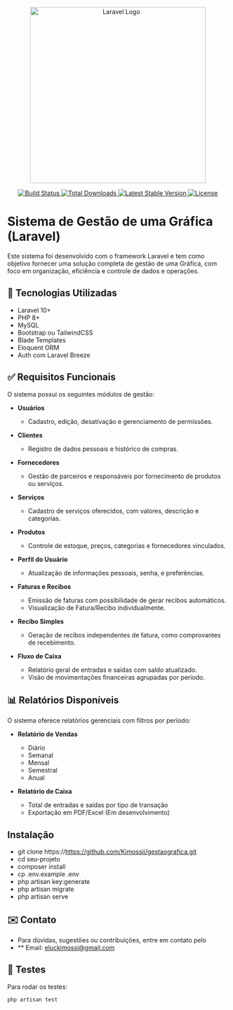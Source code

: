 <p align="center">
  <a href="https://laravel.com" target="_blank">
    <img src="https://raw.githubusercontent.com/laravel/art/master/logo-lockup/5%20SVG/2%20CMYK/1%20Full%20Color/laravel-logolockup-cmyk-red.svg" width="400" alt="Laravel Logo">
  </a>
</p>

<p align="center">
  <a href="https://github.com/laravel/framework/actions">
    <img src="https://github.com/laravel/framework/workflows/tests/badge.svg" alt="Build Status">
  </a>
  <a href="https://packagist.org/packages/laravel/framework">
    <img src="https://img.shields.io/packagist/dt/laravel/framework" alt="Total Downloads">
  </a>
  <a href="https://packagist.org/packages/laravel/framework">
    <img src="https://img.shields.io/packagist/v/laravel/framework" alt="Latest Stable Version">
  </a>
  <a href="https://packagist.org/packages/laravel/framework">
    <img src="https://img.shields.io/packagist/l/laravel/framework" alt="License">
  </a>
</p>

# Sistema de Gestão de uma Gráfica (Laravel)

Este sistema foi desenvolvido com o framework Laravel e tem como objetivo fornecer uma solução completa de gestão de uma Gráfica, com foco em organização, eficiência e controle de dados e operações.

## 🧰 Tecnologias Utilizadas

- Laravel 10+
- PHP 8+
- MySQL
- Bootstrap ou TailwindCSS 
- Blade Templates
- Eloquent ORM
- Auth com Laravel Breeze 

## ✅ Requisitos Funcionais

O sistema possui os seguintes módulos de gestão:

- **Usuários**  
  - Cadastro, edição, desativação e gerenciamento de permissões.
  
- **Clientes**  
  - Registro de dados pessoais e histórico de compras.

- **Fornecedores**  
  - Gestão de parceiros e responsáveis por fornecimento de produtos ou serviços.

- **Serviços**  
  - Cadastro de serviços oferecidos, com valores, descrição e categorias.

- **Produtos**  
  - Controle de estoque, preços, categorias e fornecedores vinculados.

- **Perfil do Usuário**  
  - Atualização de informações pessoais, senha, e preferências.

- **Faturas e Recibos**  
  - Emissão de faturas com possibilidade de gerar recibos automáticos.
  - Visualização de Fatura/Recibo individualmente.

- **Recibo Simples**  
  - Geração de recibos independentes de fatura, como comprovantes de recebimento.

- **Fluxo de Caixa**  
  - Relatório geral de entradas e saídas com saldo atualizado.
  - Visão de movimentações financeiras agrupadas por período.

## 📊 Relatórios Disponíveis

O sistema oferece relatórios gerenciais com filtros por período:

- **Relatório de Vendas**
  - Diário
  - Semanal
  - Mensal
  - Semestral
  - Anual

- **Relatório de Caixa**
  - Total de entradas e saídas por tipo de transação
  - Exportação em PDF/Excel (Em desenvolvimento)

## Instalação

- git clone https://https://github.com/Kimossii/gestaografica.git
- cd seu-projeto
- composer install
- cp .env.example .env
- php artisan key:generate
- php artisan migrate
- php artisan serve
##

## ✉️ Contato
- Para dúvidas, sugestões ou contribuições, entre em contato pelo
- ** Email: eluckimossi@gmail.com


## 🧪 Testes

Para rodar os testes:
```bash
php artisan test

